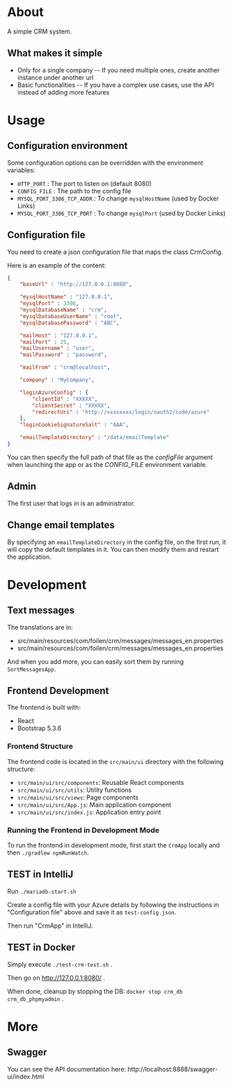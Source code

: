 # About

A simple CRM system.

## What makes it simple

- Only for a single company
-- If you need multiple ones, create another instance under another url
- Basic functionalities
-- If you have a complex use cases, use the API instead of adding more features

# Usage

## Configuration environment

Some configuration options can be overridden with the environment variables:

* `HTTP_PORT` : The port to listen on (default 8080)
* `CONFIG_FILE` : The path to the config file
* `MYSQL_PORT_3306_TCP_ADDR` : To change `mysqlHostName` (used by Docker Links)
* `MYSQL_PORT_3306_TCP_PORT` : To change `mysqlPort` (used by Docker Links)

## Configuration file

You need to create a json configuration file that maps the class CrmConfig.

Here is an example of the content:

```json
{
	"baseUrl" : "http://127.0.0.1:8080",

	"mysqlHostName" : "127.0.0.1",
	"mysqlPort" : 3306,
	"mysqlDatabaseName" : "crm",
	"mysqlDatabaseUserName" : "root",
	"mysqlDatabasePassword" : "ABC",

	"mailHost" : "127.0.0.1",
	"mailPort" : 25,
	"mailUsername" : "user",
	"mailPassword" : "password",

	"mailFrom" : "crm@localhost",

	"company" : "MyCompany",

	"loginAzureConfig" : {
		"clientId" : "XXXXX",
		"clientSecret" : "XXXXX",
		"redirectUri" : "http://xxxxxxxx/login/oauth2/code/azure"
	},
	"loginCookieSignatureSalt" : "AAA",

	"emailTemplateDirectory" : "/data/emailTemplate"
}
```

You can then specify the full path of that file as the *configFile* argument when launching the app or as the
*CONFIG_FILE* environment variable.

## Admin

The first user that logs in is an administrator.

## Change email templates

By specifying an `emailTemplateDirectory` in the config file, on the first run, it will copy the default 
templates in it. You can then modify them and restart the application.

# Development

## Text messages

The translations are in:
- src/main/resources/com/foilen/crm/messages/messages_en.properties
- src/main/resources/com/foilen/crm/messages/messages_en.properties

And when you add more, you can easily sort them by running `SortMessagesApp`.

## Frontend Development

The frontend is built with:
- React
- Bootstrap 5.3.6

### Frontend Structure

The frontend code is located in the `src/main/ui` directory with the following structure:

- `src/main/ui/src/components`: Reusable React components
- `src/main/ui/src/utils`: Utility functions
- `src/main/ui/src/views`: Page components
- `src/main/ui/src/App.js`: Main application component
- `src/main/ui/src/index.js`: Application entry point

### Running the Frontend in Development Mode

To run the frontend in development mode, first start the `CrmApp` locally and then `./gradlew npmRunWatch`.

## TEST in IntelliJ

Run `./mariadb-start.sh`

Create a config file with your Azure details by following the instructions in "Configuration file" above and save it as `test-config.json`.

Then run "CrmApp" in IntelliJ.

## TEST in Docker

Simply execute `./test-crm-test.sh` .

Then go on http://127.0.0.1:8080/ .

When done, cleanup by stopping the DB: `docker stop crm_db crm_db_phpmyadmin` .

# More

## Swagger

You can see the API documentation here: http://localhost:8888/swagger-ui/index.html
